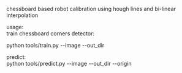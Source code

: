 chessboard based robot calibration using hough lines and bi-linear interpolation  
  
usage:   
train chessboard corners detector:  

python tools/train.py --image <image-path> --out_dir <output-dir>  

predict:  
python tools/predict.py --image <image-path> --out_dir <output-dir> --origin <origin coordinates>
